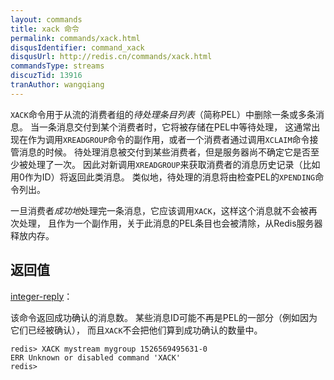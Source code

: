 ```yaml
---
layout: commands
title: xack 命令
permalink: commands/xack.html
disqusIdentifier: command_xack
disqusUrl: http://redis.cn/commands/xack.html
commandsType: streams
discuzTid: 13916
tranAuthor: wangqiang
---
```


`XACK`命令用于从流的消费者组的*待处理条目列表*（简称PEL）中删除一条或多条消息。
当一条消息交付到某个消费者时，它将被存储在PEL中等待处理，
这通常出现在作为调用`XREADGROUP`命令的副作用，或者一个消费者通过调用`XCLAIM`命令接管消息的时候。
待处理消息被交付到某些消费者，但是服务器尚不确定它是否至少被处理了一次。
因此对新调用`XREADGROUP`来获取消费者的消息历史记录（比如用0作为ID）将返回此类消息。
类似地，待处理的消息将由检查PEL的`XPENDING`命令列出。

一旦消费者*成功地*处理完一条消息，它应该调用`XACK`，这样这个消息就不会被再次处理，
且作为一个副作用，关于此消息的PEL条目也会被清除，从Redis服务器释放内存。

## 返回值

[integer-reply](/topics/protocol.html#integer-reply)：

该命令返回成功确认的消息数。
某些消息ID可能不再是PEL的一部分（例如因为它们已经被确认），
而且`XACK`不会把他们算到成功确认的数量中。

	redis> XACK mystream mygroup 1526569495631-0
	ERR Unknown or disabled command 'XACK'
	redis> 

